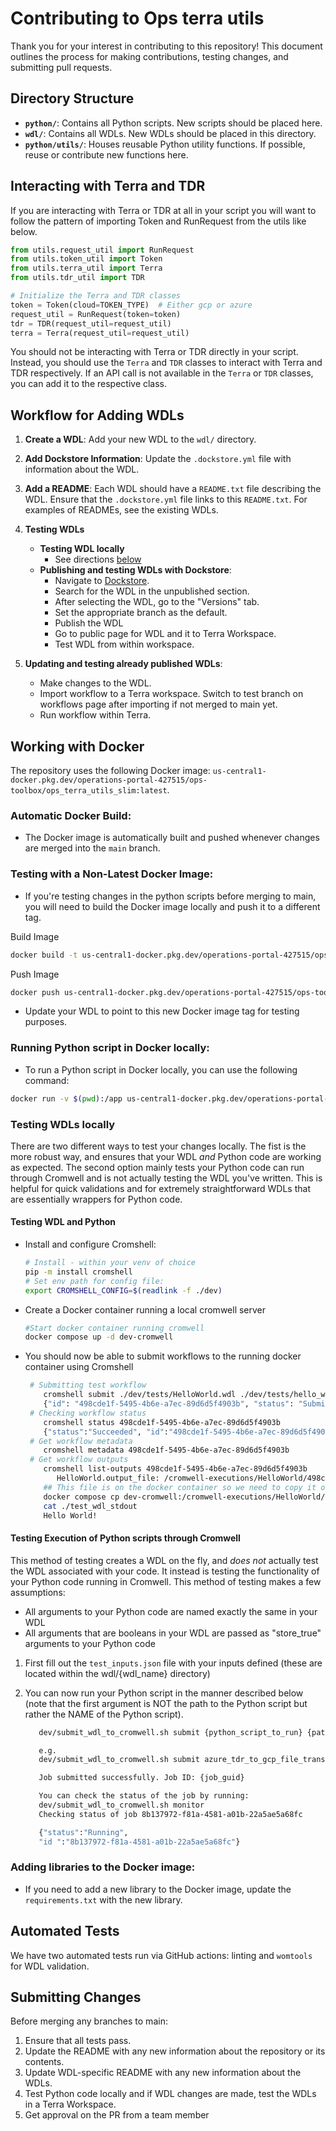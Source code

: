 # Contributing to Ops terra utils

Thank you for your interest in contributing to this repository! This document outlines the process for making contributions, testing changes, and submitting pull requests.

## Directory Structure

- **`python/`**: Contains all Python scripts. New scripts should be placed here.
- **`wdl/`**: Contains all WDLs. New WDLs should be placed in this directory.
- **`python/utils/`**: Houses reusable Python utility functions. If possible, reuse or contribute new functions here.

## Interacting with Terra and TDR
If you are interacting with Terra or TDR at all in your script you will want to follow the pattern of importing Token and RunRequest from the utils like below.

```python
from utils.request_util import RunRequest
from utils.token_util import Token
from utils.terra_util import Terra
from utils.tdr_util import TDR

# Initialize the Terra and TDR classes
token = Token(cloud=TOKEN_TYPE)  # Either gcp or azure
request_util = RunRequest(token=token)
tdr = TDR(request_util=request_util)
terra = Terra(request_util=request_util)
```
You should not be interacting with Terra or TDR directly in your script. Instead, you should use the `Terra` and `TDR` classes to interact with Terra and TDR respectively. If an API call is not available in the `Terra` or `TDR` classes, you can add it to the respective class.


## Workflow for Adding WDLs

1. **Create a WDL**: Add your new WDL to the `wdl/` directory.

2. **Add Dockstore Information**: Update the `.dockstore.yml` file with information about the WDL.

3. **Add a README**: Each WDL should have a `README.txt` file describing the WDL. Ensure that the `.dockstore.yml` file links to this `README.txt`. For examples of READMEs, see the existing WDLs.
4. **Testing WDLs**
    * **Testing WDL locally**
      * See directions [below](#testing-wdls-locally)
    * **Publishing and testing WDLs with Dockstore**:
         - Navigate to [Dockstore](https://dockstore.org/my-workflows/).
         - Search for the WDL in the unpublished section.
         - After selecting the WDL, go to the "Versions" tab.
         - Set the appropriate branch as the default.
         - Publish the WDL
         - Go to public page for WDL and it to Terra Workspace.
         - Test WDL from within workspace.

5. **Updating and testing already published WDLs**:
   - Make changes to the WDL.
   - Import workflow to a Terra workspace. Switch to test branch on workflows page after importing if not merged to main yet.
   - Run workflow within Terra.

## Working with Docker

The repository uses the following Docker image: `us-central1-docker.pkg.dev/operations-portal-427515/ops-toolbox/ops_terra_utils_slim:latest`.

### Automatic Docker Build:
- The Docker image is automatically built and pushed whenever changes are merged into the `main` branch.

### Testing with a Non-Latest Docker Image:
- If you're testing changes in the python scripts before merging to main, you will need to build the Docker image locally and push it to a different tag.

Build Image
```bash
docker build -t us-central1-docker.pkg.dev/operations-portal-427515/ops-toolbox/ops_terra_utils_slim:<tag> .
```
Push Image
```bash
docker push us-central1-docker.pkg.dev/operations-portal-427515/ops-toolbox/ops_terra_utils_slim:<tag>
```
- Update your WDL to point to this new Docker image tag for testing purposes.

### Running Python script in Docker locally:
- To run a Python script in Docker locally, you can use the following command:
```bash
docker run -v $(pwd):/app us-central1-docker.pkg.dev/operations-portal-427515/ops-toolbox/ops_terra_utils_slim:latest python /app/python/script_name.py --arg1 value --arg2 value
```

### Testing WDLs locally
There are two different ways to test your changes locally. The fist is the more robust way, and ensures that your WDL _and_ Python code are working as expected. The second option mainly tests your Python code can run through Cromwell and is not actually testing the WDL you've written. This is helpful for quick validations and for extremely straightforward WDLs that are essentially wrappers for Python code.

#### Testing WDL and Python

* Install and configure Cromshell:
   ```sh
   # Install - within your venv of choice
   pip -m install cromshell
   # Set env path for config file:
   export CROMSHELL_CONFIG=$(readlink -f ./dev)
   ```

* Create a Docker container running a local cromwell server
  ```sh
  #Start docker container running cromwell
  docker compose up -d dev-cromwell
  ```

* You should now be able to submit workflows to the running docker container using Cromshell

  ```sh
   # Submitting test workflow
      cromshell submit ./dev/tests/HelloWorld.wdl ./dev/tests/hello_world_inputs.json
      {"id": "498cde1f-5495-4b6e-a7ec-89d6d5f4903b", "status": "Submitted"}
   # Checking workflow status
      cromshell status 498cde1f-5495-4b6e-a7ec-89d6d5f4903b
      {"status":"Succeeded", "id":"498cde1f-5495-4b6e-a7ec-89d6d5f4903b"}
   # Get workflow metadata
      cromshell metadata 498cde1f-5495-4b6e-a7ec-89d6d5f4903b
   # Get workflow outputs
      cromshell list-outputs 498cde1f-5495-4b6e-a7ec-89d6d5f4903b
         HelloWorld.output_file: /cromwell-executions/HelloWorld/498cde1f-5495-4b6e-a7ec-89d6d5f4903b/call-HelloWorldTask/execution/stdout
      ## This file is on the docker container so we need to copy it over in order to access it:
      docker compose cp dev-cromwell:/cromwell-executions/HelloWorld/498cde1f-5495-4b6e-a7ec-89d6d5f4903b/call-HelloWorldTask/execution/stdout ./test_wdl_stdout
      cat ./test_wdl_stdout
      Hello World!
  ```

#### Testing Execution of Python scripts through Cromwell
This method of testing creates a WDL on the fly, and _does not_ actually test the WDL associated with your code. It instead is testing the functionality of your Python code running in Cromwell.
This method of testing makes a few assumptions:
* All arguments to your Python code are named exactly the same in your WDL
* All arguments that are booleans in your WDL are passed as "store_true" arguments to your Python code

1. First fill out the `test_inputs.json` file with your inputs defined (these are located within the wdl/{wdl_name} directory)
2. You can now run your Python script in the manner described below (note that the first argument is NOT the path to the Python script but rather the NAME of the Python script).

      ```sh
         dev/submit_wdl_to_cromwell.sh submit {python_script_to_run} {path_to_input_json}

         e.g.
         dev/submit_wdl_to_cromwell.sh submit azure_tdr_to_gcp_file_transfer.py wdl/FileExportAzureTdrToGcp/test_inputs.json

         Job submitted successfully. Job ID: {job_guid}

         You can check the status of the job by running:
         dev/submit_wdl_to_cromwell.sh monitor
         Checking status of job 8b137972-f81a-4581-a01b-22a5ae5a68fc

         {"status":"Running",
         "id ":"8b137972-f81a-4581-a01b-22a5ae5a68fc"}
      ```

### Adding libraries to the Docker image:
- If you need to add a new library to the Docker image, update the `requirements.txt` with the new library.

## Automated Tests
We have two automated tests run via GitHub actions: linting and `womtools` for WDL validation.

## Submitting Changes
Before merging any branches to main:
1. Ensure that all tests pass.
2. Update the README with any new information about the repository or its contents.
3. Update WDL-specific README with any new information about the WDLs.
4. Test Python code locally and if WDL changes are made, test the WDLs in a Terra Workspace.
5. Get approval on the PR from a team member
